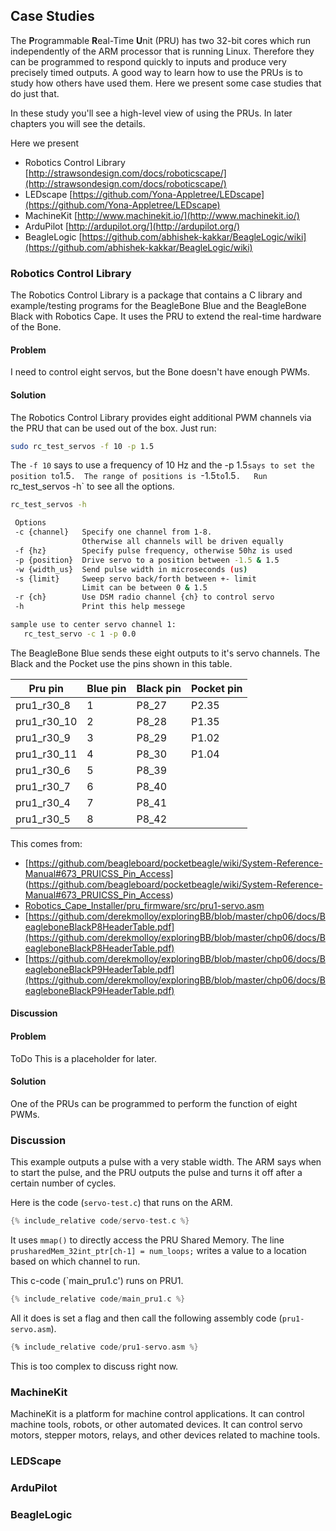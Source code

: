 ## Case Studies

The **P**rogrammable **R**eal-Time **U**nit (PRU) has two 32-bit cores which run
independently of the ARM processor that is running Linux.  Therefore they can
be programmed to respond quickly to inputs and produce very precisely timed 
outputs. A good way to learn how to use the PRUs is to study how others have 
used them.  Here we present some case studies that do just that.  

In these study you'll see a high-level view of using the PRUs.  In later
chapters you will see the details.

Here we present

  * Robotics Control Library [http://strawsondesign.com/docs/roboticscape/](http://strawsondesign.com/docs/roboticscape/)
  * LEDscape [https://github.com/Yona-Appletree/LEDscape](https://github.com/Yona-Appletree/LEDscape)
  * MachineKit [http://www.machinekit.io/](http://www.machinekit.io/)
  * ArduPilot [http://ardupilot.org/](http://ardupilot.org/)
  * BeagleLogic [https://github.com/abhishek-kakkar/BeagleLogic/wiki](https://github.com/abhishek-kakkar/BeagleLogic/wiki)
  
### Robotics Control Library
The Robotics Control Library is a package that contains a C library and example/testing programs for the BeagleBone Blue
and the BeagleBone Black with Robotics Cape. It uses the PRU to extend the real-time hardware of the Bone.

#### Problem
I need to control eight servos, but the Bone doesn't have enough PWMs.  

#### Solution
The Robotics Control Library provides eight additional PWM channels via the PRU that can be used out of the box.  Just run:

```bash
sudo rc_test_servos -f 10 -p 1.5
```
The `-f 10` says to use a frequency of 10 Hz and the -p 1.5` says to set the position to `1.5`.  The range of positions is
`-1.5` to `1.5`.   Run `rc_test_servos -h` to see all the options.

```bash
rc_test_servos -h

 Options
 -c {channel}   Specify one channel from 1-8.
                Otherwise all channels will be driven equally
 -f {hz}        Specify pulse frequency, otherwise 50hz is used
 -p {position}  Drive servo to a position between -1.5 & 1.5
 -w {width_us}  Send pulse width in microseconds (us)
 -s {limit}     Sweep servo back/forth between +- limit
                Limit can be between 0 & 1.5
 -r {ch}        Use DSM radio channel {ch} to control servo
 -h             Print this help messege 

sample use to center servo channel 1:
   rc_test_servo -c 1 -p 0.0
```
The BeagleBone Blue sends these eight outputs to it's servo channels.  The Black and the Pocket use the pins shown in this table.

|Pru pin    |Blue pin|Black pin|Pocket pin|
|-----------|--------|---------|----------|
|pru1_r30_8 |1       |P8_27    |P2.35     |
|pru1_r30_10|2       |P8_28    |P1.35     |
|pru1_r30_9 |3       |P8_29    |P1.02     |
|pru1_r30_11|4       |P8_30    |P1.04     |
|pru1_r30_6 |5       |P8_39    |     |
|pru1_r30_7 |6       |P8_40    |     |
|pru1_r30_4 |7       |P8_41    |     |
|pru1_r30_5 |8       |P8_42    |     |

This comes from: 
* [https://github.com/beagleboard/pocketbeagle/wiki/System-Reference-Manual#673_PRUICSS_Pin_Access]
(https://github.com/beagleboard/pocketbeagle/wiki/System-Reference-Manual#673_PRUICSS_Pin_Access)
* [Robotics_Cape_Installer/pru_firmware/src/pru1-servo.asm](Robotics_Cape_Installer/pru_firmware/src/pru1-servo.asm)
* [https://github.com/derekmolloy/exploringBB/blob/master/chp06/docs/BeagleboneBlackP8HeaderTable.pdf](https://github.com/derekmolloy/exploringBB/blob/master/chp06/docs/BeagleboneBlackP8HeaderTable.pdf)
* [https://github.com/derekmolloy/exploringBB/blob/master/chp06/docs/BeagleboneBlackP9HeaderTable.pdf](https://github.com/derekmolloy/exploringBB/blob/master/chp06/docs/BeagleboneBlackP9HeaderTable.pdf)

#### Discussion


#### Problem
ToDo
This is a placeholder for later.
#### Solution
One of the PRUs can be programmed to perform the function of eight PWMs.

### Discussion
This example outputs a pulse with a very stable width.  The ARM says when to start the pulse, and the PRU outputs
the pulse and turns it off after a certain number of cycles. 

Here is the code (`servo-test.c`) that runs on the ARM.

```c
{% include_relative code/servo-test.c %}
```

It uses `mmap()` to directly access the PRU Shared Memory.
The line `prusharedMem_32int_ptr[ch-1] = num_loops;` writes a value to a location based on which channel
to run.  

This c-code (`main_pru1.c') runs on PRU1. 

```c
{% include_relative code/main_pru1.c %}
```

All it does is set a flag and then call the following assembly code (`pru1-servo.asm`).

```asm
{% include_relative code/pru1-servo.asm %}
```

This is too complex to discuss right now.

### MachineKit
MachineKit is a platform for machine control applications.  It can control 
machine tools, robots, or other automated devices. It can control servo 
motors, stepper motors, relays, and other devices related to machine tools.

### LEDScape

### ArduPilot

### BeagleLogic
